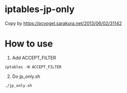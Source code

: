 # iptables-jp-only
Copy by https://pcvogel.sarakura.net/2013/06/02/31142

# How to use
1. Add ACCEPT_FILTER
```
iptables -N ACCEPT_FILTER
```
2. Do jp_only.sh
```
./jp_only.sh
```

